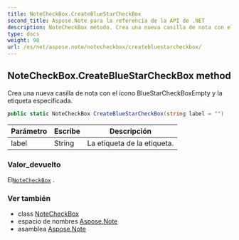 ```yaml
---
title: NoteCheckBox.CreateBlueStarCheckBox
second_title: Aspose.Note para la referencia de la API de .NET
description: NoteCheckBox método. Crea una nueva casilla de nota con el ícono BlueStarCheckBoxEmpty y la etiqueta especificada.
type: docs
weight: 90
url: /es/net/aspose.note/notecheckbox/createbluestarcheckbox/
---
```

## NoteCheckBox.CreateBlueStarCheckBox method

Crea una nueva casilla de nota con el ícono BlueStarCheckBoxEmpty y la etiqueta especificada.

```csharp
public static NoteCheckBox CreateBlueStarCheckBox(string label = "")
```

| Parámetro | Escribe | Descripción |
| --- | --- | --- |
| label | String | La etiqueta de la etiqueta. |

### Valor_devuelto

El[`NoteCheckBox`](../) .

### Ver también

* class [NoteCheckBox](../)
* espacio de nombres [Aspose.Note](../../notecheckbox/)
* asamblea [Aspose.Note](../../../)


